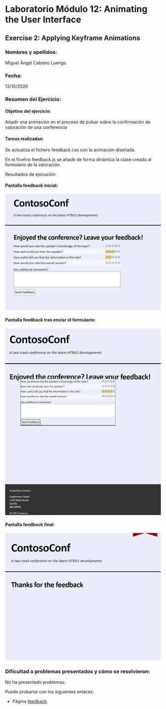 ﻿# Laboratorio Módulo 12: Animating the User Interface
## Exercise 2: Applying Keyframe Animations
### Nombres y apellidos:
Miguel Ángel Cabrero Luengo
### Fecha:
13/10/2020
### Resumen del Ejercicio:

#### Objetivo del ejercicio:
Añadir una animación en el proceso de pulsar sobre la confirmación de valoración de una conferencia

#### Tareas realizadas:

Se actualiza el fichero feedback.css con la animación diseñada.

En el ficehro feedback.js se añade de forma dinámica la clase creada al formulario de la valoración.

Resultados de ejecución:

#### Pantalla feedback inicial:
<img src="images/01.png">

#### Pantalla feedback tras enviar el formulario:
<img src="images/02.png">

#### Pantalla feedback final:
<img src="images/03.png">



### Dificultad o problemas presentados y cómo se resolvieron:
No ha presentado problemas.


Puede probarse con los siguientes enlaces:

- Página <a href="feedback.htm" target="_blank">feedback</a>.